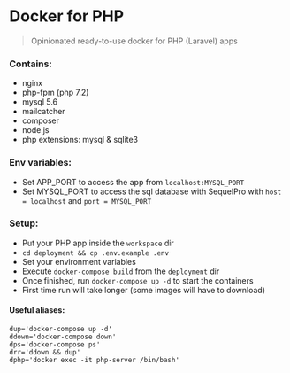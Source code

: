 # Docker for PHP

> Opinionated ready-to-use docker for PHP (Laravel) apps

### Contains:
- nginx
- php-fpm (php 7.2)
- mysql 5.6
- mailcatcher
- composer
- node.js
- php extensions: mysql & sqlite3

### Env variables:
- Set APP_PORT to access the app from `localhost:MYSQL_PORT`
- Set MYSQL_PORT to access the sql database with SequelPro with `host = localhost` and `port = MYSQL_PORT`

### Setup:
- Put your PHP app inside the `workspace` dir
- `cd deployment && cp .env.example .env`
- Set your environment variables
- Execute `docker-compose build` from the `deployment` dir
- Once finished, run `docker-compose up -d` to start the containers
- First time run will take longer (some images will have to download)

#### Useful aliases:
```
dup='docker-compose up -d'
ddown='docker-compose down'
dps='docker-compose ps'
drr='ddown && dup'
dphp='docker exec -it php-server /bin/bash'
```

